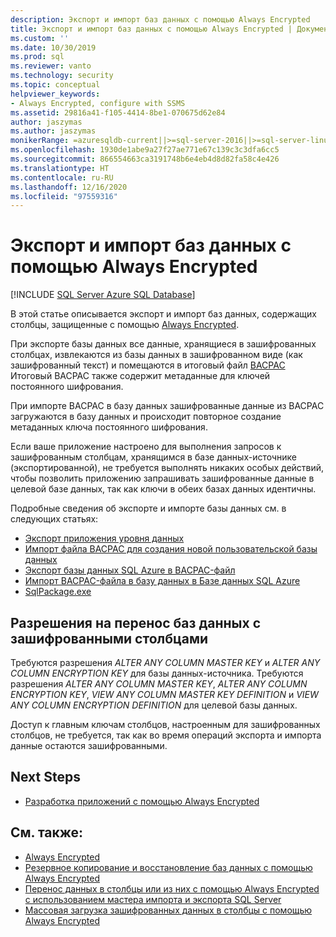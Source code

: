 ```yaml
---
description: Экспорт и импорт баз данных с помощью Always Encrypted
title: Экспорт и импорт баз данных с помощью Always Encrypted | Документация Майкрософт
ms.custom: ''
ms.date: 10/30/2019
ms.prod: sql
ms.reviewer: vanto
ms.technology: security
ms.topic: conceptual
helpviewer_keywords:
- Always Encrypted, configure with SSMS
ms.assetid: 29816a41-f105-4414-8be1-070675d62e84
author: jaszymas
ms.author: jaszymas
monikerRange: =azuresqldb-current||>=sql-server-2016||>=sql-server-linux-2017||=azuresqldb-mi-current
ms.openlocfilehash: 1930de1abe9a27f27ae771e67c139c3c3dfa6cc5
ms.sourcegitcommit: 866554663ca3191748b6e4eb4d8d82fa58c4e426
ms.translationtype: HT
ms.contentlocale: ru-RU
ms.lasthandoff: 12/16/2020
ms.locfileid: "97559316"
---
```

# <a name="export-and-import-databases-using-always-encrypted"></a>Экспорт и импорт баз данных с помощью Always Encrypted 
[!INCLUDE [SQL Server Azure SQL Database](../../../includes/applies-to-version/sql-asdb.md)]

В этой статье описывается экспорт и импорт баз данных, содержащих столбцы, защищенные с помощью [Always Encrypted](../../../relational-databases/security/encryption/always-encrypted-database-engine.md).

При экспорте базы данных все данные, хранящиеся в зашифрованных столбцах, извлекаются из базы данных в зашифрованном виде (как зашифрованный текст) и помещаются в итоговый файл [BACPAC](../../data-tier-applications/data-tier-applications.md) Итоговый BACPAC также содержит метаданные для ключей постоянного шифрования.

При импорте BACPAC в базу данных зашифрованные данные из BACPAC загружаются в базу данных и происходит повторное создание метаданных ключа постоянного шифрования. 

Если ваше приложение настроено для выполнения запросов к зашифрованным столбцам, хранящимся в базе данных-источнике (экспортированной), не требуется выполнять никаких особых действий, чтобы позволить приложению запрашивать зашифрованные данные в целевой базе данных, так как ключи в обеих базах данных идентичны.

Подробные сведения об экспорте и импорте базы данных см. в следующих статьях:
- [Экспорт приложения уровня данных](../../data-tier-applications/export-a-data-tier-application.md)
- [Импорт файла BACPAC для создания новой пользовательской базы данных](../../data-tier-applications/import-a-bacpac-file-to-create-a-new-user-database.md)
- [Экспорт базы данных SQL Azure в BACPAC-файл](/azure/sql-database/sql-database-export)
- [Импорт BACPAC-файла в базу данных в Базе данных SQL Azure](/azure/sql-database/sql-database-import)
- [SqlPackage.exe](../../../tools/sqlpackage/sqlpackage.md)

## <a name="permissions-for-migrating-databases-with-encrypted-columns"></a>Разрешения на перенос баз данных с зашифрованными столбцами

Требуются разрешения *ALTER ANY COLUMN MASTER KEY* и *ALTER ANY COLUMN ENCRYPTION KEY* для базы данных-источника. Требуются разрешения *ALTER ANY COLUMN MASTER KEY*, *ALTER ANY COLUMN ENCRYPTION KEY*, *VIEW ANY COLUMN MASTER KEY DEFINITION* и *VIEW ANY COLUMN ENCRYPTION DEFINITION* для целевой базы данных.

Доступ к главным ключам столбцов, настроенным для зашифрованных столбцов, не требуется, так как во время операций экспорта и импорта данные остаются зашифрованными.

## <a name="next-steps"></a>Next Steps
- [Разработка приложений с помощью Always Encrypted](always-encrypted-client-development.md)

## <a name="see-also"></a>См. также:
- [Always Encrypted](../../../relational-databases/security/encryption/always-encrypted-database-engine.md)
- [Резервное копирование и восстановление баз данных с помощью Always Encrypted ](always-encrypted-migrate-using-backup-restore.md)
- [Перенос данных в столбцы или из них с помощью Always Encrypted с использованием мастера импорта и экспорта SQL Server](always-encrypted-migrate-using-import-export-wizard.md)
- [Массовая загрузка зашифрованных данных в столбцы с помощью Always Encrypted](migrate-sensitive-data-protected-by-always-encrypted.md)